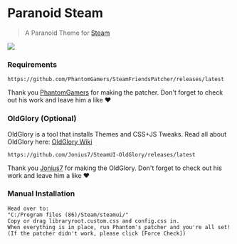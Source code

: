 # Paranoid Steam
> A Paranoid Theme for [Steam](https://store.steampowered.com)

![](https://i.imgur.com/6rPk9f4.png)

### Requirements
    https://github.com/PhantomGamers/SteamFriendsPatcher/releases/latest
Thank you [PhantomGamers](https://github.com/PhantomGamers) for making the patcher.
Don't forget to check out his work and leave him a like ❤

### OldGlory (Optional)
OldGlory is a tool that installs Themes and CSS+JS Tweaks. Read all about OldGlory here:
[OldGlory Wiki](https://github.com/Jonius7/SteamUI-OldGlory/blob/dev/README.md)

    https://github.com/Jonius7/SteamUI-OldGlory/releases/latest
Thank you [Jonius7](https://github.com/Jonius7) for making the OldGlory.
Don't forget to check out his work and leave him a like ❤

### Manual Installation
    Head over to:
    "C:/Program files (86)/Steam/steamui/"
    Copy or drag libraryroot.custom.css and config.css in.
    When everything is in place, run Phantom's patcher and you're all set!
    (If the patcher didn't work, please click [Force Check])
